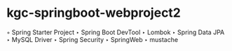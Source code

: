 # kgc-springboot-webproject2

◦ Spring Starter Project
	‣ Spring Boot DevTool
	‣ Lombok
	‣ Spring Data JPA
	‣ MySQL Driver
	‣ Spring Security
	‣ SpringWeb
  ‣ mustache

